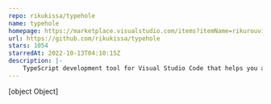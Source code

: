 ```yaml
---
repo: rikukissa/typehole
name: typehole
homepage: https://marketplace.visualstudio.com/items?itemName=rikurouvila.typehole
url: https://github.com/rikukissa/typehole
stars: 1054
starredAt: 2022-10-13T04:10:15Z
description: |-
    TypeScript development tool for Visual Studio Code that helps you automate creating the initial static typing for runtime values
---
```


[object Object]
